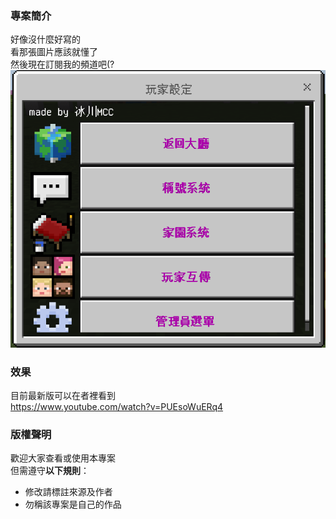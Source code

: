 ### 專案簡介
好像沒什麼好寫的\
看那張圖片應該就懂了\
然後現在訂閱我的頻道吧(?
![預覽圖片](res/2022-04-23-19-40-25.png)
### 效果
目前最新版可以在者裡看到\
https://www.youtube.com/watch?v=PUEsoWuERq4
### 版權聲明
歡迎大家查看或使用本專案\
但需遵守**以下規則**：
- 修改請標註來源及作者
- 勿稱該專案是自己的作品